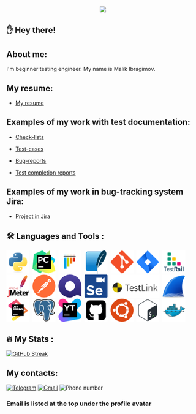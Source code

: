 <div id="header" align="center">
  <img src="https://media2.giphy.com/media/3o7WTL4qQCbbLLV2Pm/giphy.gif" width="600"/>
</div>





## :hand: Hey there! 


## About me:
I'm beginner testing engineer. My name is Malik Ibragimov.

## My resume:
- [My resume](https://myresume.ru/resume/2m2Tjk21gT7/)

## Examples of my work with test documentation:
- [Check-lists](https://github.com/UIWRTY/Chek-lists.git)

- [Test-cases](https://github.com/UIWRTY/Test-cases.git)

- [Bug-reports](https://github.com/UIWRTY/Bug-reports.git)

- [Test completion reports](https://github.com/UIWRTY/-test-completion-report.git)
## Examples of my work in bug-tracking system Jira:
- [Project in Jira](https://qamalik.atlassian.net/jira/software/projects/YJLL/boards/1)
## :hammer_and_wrench: Languages and Tools :


<div>

  <img src="https://github.com/devicons/devicon/blob/master/icons/python/python-original.svg" title = "python" alt = "python" width="60" height="60"/>&nbsp;
  <img src="https://github.com/UIWRTY/UIWRTY/blob/main/assets/PyCharm_Icon.svg.png" title = "pycharm" alt = "pycharm" width="60" height="60"/>&nbsp;
  <img src="https://github.com/devicons/devicon/blob/master/icons/pytest/pytest-original.svg" title = "pytest" alt = "pytest" width="60" height="60"/>&nbsp;
  <img src="https://github.com/devicons/devicon/blob/master/icons/sqlite/sqlite-original.svg" title = "sqllite" alt = "sql" width="60" height="60"/>&nbsp;
  <img src="https://github.com/devicons/devicon/blob/master/icons/git/git-original.svg" title = "git" alt = "git" width="60" height="60"/>&nbsp;
  <img src="https://github.com/UIWRTY/UIWRTY/blob/main/assets/Jira.png" title = "jira" alt = "jira" width="60" height="60"/>&nbsp;
  <img src="https://github.com/UIWRTY/UIWRTY/blob/main/assets/TestRail.png" title = "testrail" alt = "testrail" width="60" height="60"/>&nbsp;
  <img src="https://github.com/UIWRTY/UIWRTY/blob/main/assets/jmeter_square.svg" title = "apache" alt = "jmeter" width="60" height="60"/>&nbsp;
  <img src="https://github.com/UIWRTY/UIWRTY/blob/main/assets/Postman.png" title = "postman" alt = "postman" width="60" height="60"/>&nbsp;
  <img src="https://github.com/UIWRTY/UIWRTY/blob/main/assets/Qase.io.png" title = "qase" alt = "qase" width="60" height="60"/>&nbsp;
  <img src="https://github.com/UIWRTY/UIWRTY/blob/main/assets/selenium-ide128.png" title = "selenium" alt = "selenium" width="60" height="60"/>&nbsp;
  <img src="https://github.com/UIWRTY/UIWRTY/blob/main/assets/main-qimg-dbf8bb94e013476265de3fe196db4a7c.png" title = "testlink" alt = "testlink" width="128" height="60"/>&nbsp;
  <img src="https://github.com/UIWRTY/UIWRTY/blob/main/assets/wireshark.png" title = "wireshark" alt = "wireshark" width="60" height="60"/>&nbsp;
  <img src="https://github.com/UIWRTY/UIWRTY/blob/main/assets/JetBrains_logo.png" title = "jetbrains" alt = "jetbrains" width="60" height="60"/>&nbsp;
  <img src="https://github.com/devicons/devicon/blob/master/icons/postgresql/postgresql-original.svg" title = "postgreSQL" alt = "pgAdmin_postgreSQL" width="60" height="60"/>&nbsp;
  <img src="https://github.com/UIWRTY/UIWRTY/blob/main/assets/YouTrack_Icon.png" title = "youtrack" alt = "youtrack" width="60" height="60"/>&nbsp;
  <img src="https://github.com/UIWRTY/UIWRTY/blob/main/assets/github.png" title = "github" alt = "github" width="60" height="60"/>&nbsp;
  <img src="https://github.com/UIWRTY/UIWRTY/blob/main/assets/ubuntu-logo.png" title = "ubuntu" alt = "ubuntu" width="60" height="60"/>&nbsp;
  <img src="https://raw.githubusercontent.com/devicons/devicon/1119b9f84c0290e0f0b38982099a2bd027a48bf1/icons/bash/bash-original.svg" title = "bash" alt = "bash" width="60" height="60"/>&nbsp;
  <img src="https://raw.githubusercontent.com/devicons/devicon/1119b9f84c0290e0f0b38982099a2bd027a48bf1/icons/docker/docker-original.svg" title = 'docker' alt = 'docker' width='60' height='60'>
 
</div>




## :fire: My Stats :

[![GitHub Streak](http://github-readme-streak-stats.herokuapp.com?user=UIWRTY&theme=dark&background=000000)](https://git.io/streak-stats)
## My contacts:
[![Telegram](https://img.shields.io/badge/Telegram-000?style=for-the-badge&logo=telegram)](https://t.me/MalikIbragimov)
[![Gmail](https://img.shields.io/badge/Gmail-000?style=for-the-badge&logo=gmail)](malikibragimov86514@gmail.com)
![Phone number](https://img.shields.io/badge/+7_928_136_85_87-000?style=for-the-badge&logo=telephone)



### Email is listed at the top under the profile avatar
